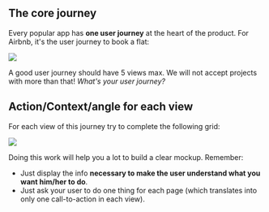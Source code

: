 ## The core journey

Every popular app has **one user journey** at the heart of the product. For Airbnb, it's the user journey to book a flat:

![](https://raw.githubusercontent.com/lewagon/fullstack-images/master/product-design/user-journey.png)


A good user journey should have 5 views max. We will not accept projects with more than that! *What's your user journey?*

## Action/Context/angle for each view

For each view of this journey try to complete the following grid:

![](https://raw.githubusercontent.com/lewagon/fullstack-images/master/product-design/view-details.png)

Doing this work will help you a lot to build a clear mockup. Remember:

- Just display the info **necessary to make the user understand what you want him/her to do**.
- Just ask your user to do one thing for each page (which translates into only one call-to-action in each view).

